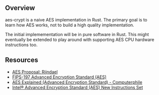 ## Overview

aes-crypt is a naive AES implementation in Rust. The primary goal is to learn how AES works, not to build a high quality implementation.

The initial implemementation will be in pure software in Rust. This might eventually be extended to play around with supporting AES CPU hardware instructions too.

## Resources

* [AES Proposal: Rijndael](https://csrc.nist.gov/csrc/media/projects/cryptographic-standards-and-guidelines/documents/aes-development/rijndael-ammended.pdf)
* [FIPS-197 Advanced Encryption Standard (AES)](https://nvlpubs.nist.gov/nistpubs/FIPS/NIST.FIPS.197.pdf)
* [AES Explained (Advanced Encryption Standard) - Computerphile](https://www.youtube.com/watch?v=O4xNJsjtN6E)
* [Intel® Advanced Encryption Standard (AES) New Instructions Set](https://www.intel.com/content/dam/doc/white-paper/advanced-encryption-standard-new-instructions-set-paper.pdf)
